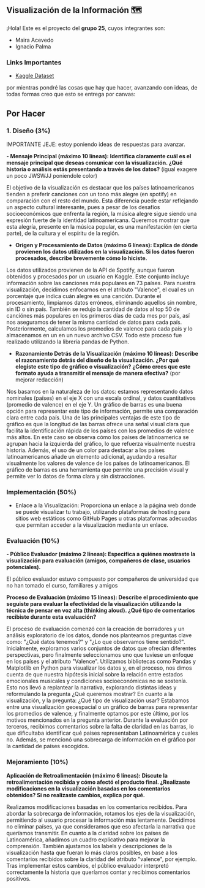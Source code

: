 ## Visualización de la Información 🗺️
¡Hola! Este es el proyecto del **grupo 25**, cuyos integrantes son:
- Maira Acevedo
- Ignacio Palma

### Links Importantes
- [Kaggle Dataset](https://www.kaggle.com/datasets/asaniczka/top-spotify-songs-in-73-countries-daily-updated)

por mientras pondré las cosas que hay que hacer, avanzando con ideas, de todas formas creo que esto se entrega por canvas:
## Por Hacer 

### 1. Diseño (3%)
IMPORTANTE JEJE: estoy poniendo ideas de respuestas para avanzar.

**-  Mensaje Principal (máximo 10 líneas): Identifica claramente cuál es el mensaje principal que
deseas comunicar con la visualización. ¿Qué historia o análisis estás presentando a través de
los datos?** (igual exagere un poco JWSWJJ poniendole color)

El objetivo de la visualización es destacar que los países latinoamericanos tienden a preferir canciones con un tono más alegre (en spotify) en comparación con el resto del mundo. Esta diferencia puede estar reflejando un aspecto cultural interesante, pues a pesar de los desafíos socioeconómicos que enfrenta la región, la música alegre sigue siendo una expresión fuerte de la identidad latinoamericana. Queremos mostrar que esta alegría, presente en la música popular, es una manifestación (en cierta parte), de la cultura y el espíritu de la región.

- **Origen y Procesamiento de Datos (máximo 6 líneas): Explica de dónde provienen los datos
utilizados en la visualización. Si los datos fueron procesados, describe brevemente cómo lo
hiciste.**

Los datos utilizados provienen de la API de Spotify, aunque fueron obtenidos y procesados por un usuario en Kaggle. Este conjunto incluye información sobre las canciones más populares en 73 países. Para nuestra visualización, decidimos enfocarnos en el atributo "Valence", el cual es un porcentaje que indica cuán alegre es una canción. Durante el procesamiento, limpiamos datos erróneos, eliminando aquellos sin nombre, sin ID o sin país. También se redujo la cantidad de datos al top 50 de canciónes más populares en los primeros días de cada mes por país, así nos aseguramos de tener la misma cantidad de datos para cada país. Posteriormente, calculamos los promedios de valence para cada país y lo almacenamos en un en un nuevo archivo CSV. Todo este proceso fue realizado utilizando la librería pandas de Python.

- **Razonamiento Detrás de la Visualización (máximo 10 líneas): Describe el razonamiento
detrás del diseño de la visualización. ¿Por qué elegiste este tipo de gráfico o visualización?
¿Cómo crees que este formato ayuda a transmitir el mensaje de manera efectiva?** (por mejorar redacción)

Nos basamos en la naturaleza de los datos: estamos representando datos nominales (países) en el eje X con una escala ordinal, y datos cuantitativos (promedio de valence) en el eje Y. Un gráfico de barras es una buena opción para representar este tipo de información, permite una comparación clara entre cada país. Una de las principales ventajas de este tipo de  gráfico es que la longitud de las barras ofrece una señal visual clara que facilita la identificación rápida de los países con los promedios de valence más altos. En este caso se observa cómo los  países de latinoamerica se agrupan hacia la izquierda del gráfico, lo que refuerza visualmente nuestra historia.
Además, el uso de un color para destacar a los países latinoamericanos añade un elemento adicional, ayudando a resaltar visualmente los valores de valence de los países de latinoamericanos. 
El gráfico de barras es una herramienta que permite una  precisión visual y permite ver lo datos de forma clara y sin distracciones. 

### Implementación (50%)
- Enlace a la Visualización: Proporciona un enlace a la página web donde se puede visualizar
tu trabajo, utilizando plataformas de hosting para sitios web estáticos como GitHub Pages u
otras plataformas adecuadas que permitan acceder a la visualización mediante un enlace.

### Evaluación (10%)
**- Público Evaluador (máximo 2 líneas): Especifica a quiénes mostraste la visualización para
evaluación (amigos, compañeros de clase, usuarios potenciales).**

El público evaluador estuvo compuesto por compañeros de universidad que no han tomado el curso, familiares y amigos

**Proceso de Evaluación (máximo 15 líneas): Describe el procedimiento que seguiste para
evaluar la efectividad de la visualización utilizando la técnica de pensar en voz alta (thinking
aloud). ¿Qué tipo de comentarios recibiste durante esta evaluación?**

El proceso de evaluación comenzó con la creación de borradores y un análisis exploratorio de los datos, donde nos planteamos preguntas clave como: "¿Qué datos tenemos?" y "¿Lo que observamos tiene sentido?". Inicialmente, exploramos varios conjuntos de datos que ofrecían diferentes perspectivas, pero finalmente seleccionamos uno que tuviese un enfoque en los países y el atributo "Valence". Utilizamos bibliotecas como Pandas y Matplotlib en Python para visualizar los datos y, en el proceso, nos dimos cuenta de que nuestra hipótesis inicial sobre la relación entre estados emocionales musicales y condiciones socioeconómicas no se sostenía. Esto nos llevó a replantear la narrativa, explorando distintas ideas y reformulando la pregunta ¿Qué queremos mostrar? En cuanto a la visualización, y la pregunta: ¿Qué tipo de visualización usar? Estabamos entre una visualización geoespacial o un gráfico de barras para representar los promedios de valence, y finalmente optamos por este último, por los motivos mencionados en la pregunta anterior. Durante la evaluación por terceros, recibimos comentarios sobre la falta de claridad en las barras, lo que dificultaba identificar qué países representaban Latinoamérica y cuales no. Además, se mencionó una sobrecarga de información en el gráfico por la cantidad de países escogidos.

### Mejoramiento (10%)
**Aplicación de Retroalimentación (máximo 6 líneas): Discute la retroalimentación recibida y
cómo afectó el producto final. ¿Realizaste modificaciones en la visualización basadas en los
comentarios obtenidos? Si no realizaste cambios, explica por qué.** 

Realizamos modificaciones basadas en los comentarios recibidos. Para abordar la sobrecarga de información, rotamos los ejes de la visualización, permitiendo al usuario procesar la información más lentamente. Decidimos no eliminar países, ya que consideramos que eso afectaría la narrativa que queríamos transmitir. En cuanto a la claridad sobre los países de Latinoamérica, añadimos un cuadro explicativo para mejorar la comprensión. También ajustamos los labels y descripciones de la visualización hasta que fueran lo más claros posibles, en base a los comentarios recibidos sobre la claridad del atributo "valence", por ejemplo. Tras implementar estos cambios, el público evaluador interpretó correctamente la historia que queríamos contar y recibimos comentarios positivos.


